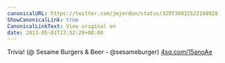 ```yaml
---
canonicalURL: https://twitter.com/jmjordan/status/329730032522108928
ShowCanonicalLink: true
CanonicalLinkText: View original on
date: 2013-05-01T22:52:20+00:00
---
```

Trivia! (@ Sesame Burgers &amp; Beer - @sesameburger) [4sq.com/15anoAe](http://4sq.com/15anoAe)